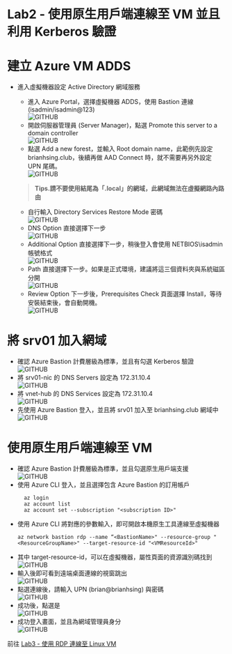 # Lab2 - 使用原生用戶端連線至 VM 並且利用 Kerberos 驗證

# 建立 Azure VM ADDS

- 進入虛擬機器設定 Active Directory 網域服務 <br> 
	- 進入 Azure Portal，選擇虛擬機器 ADDS，使用 Bastion 連線 (isadmin/isadmin@123) <br>
	  ![GITHUB](https://github.com/BrianHsing/Azure-Virtual-Desktop/blob/master/Lab2/adds2.png "adds2")<br>
	- 開啟伺服器管理員 (Server Manager)，點選 Promote this server to a domain controller<br>
	  ![GITHUB](https://github.com/BrianHsing/Azure-Virtual-Desktop/blob/master/Lab2/adds3.png "adds3")<br>
	- 點選 Add a new forest，並輸入 Root domain name，此範例先設定 brianhsing.club，後續再做 AAD Connect 時，就不需要再另外設定 UPN 尾碼。<br>
  	  ![GITHUB](https://github.com/BrianHsing/Azure-Virtual-Desktop/blob/master/Lab2/adds4.png "adds4")<br>

	> **Tips.請不要使用結尾為「.local」的網域，此網域無法在虛擬網路內路由** <br>
	
	
	- 自行輸入 Directory Services Restore Mode 密碼<br>
	 ![GITHUB](https://github.com/BrianHsing/Azure-Virtual-Desktop/blob/master/Lab2/adds5.png "adds5")<br>
	- DNS Option 直接選擇下一步<br>
	 ![GITHUB](https://github.com/BrianHsing/Azure-Virtual-Desktop/blob/master/Lab2/adds6.png "adds6")<br>
	- Additional Option 直接選擇下一步，稍後登入會使用 NETBIOS\isadmin 帳號格式<br>
	 ![GITHUB](https://github.com/BrianHsing/Azure-Virtual-Desktop/blob/master/Lab2/adds7.png "adds7")<br>
	- Path 直接選擇下一步。如果是正式環境，建議將這三個資料夾與系統磁區分開<br>
	 ![GITHUB](https://github.com/BrianHsing/Azure-Virtual-Desktop/blob/master/Lab2/adds8.png "adds8")<br>
	- Review Option 下一步後，Prerequisites Check 頁面選擇 Install，等待安裝結束後，會自動開機。<br>
	 ![GITHUB](https://github.com/BrianHsing/Azure-Virtual-Desktop/blob/master/Lab2/adds9.png "adds9")<br>

# 將 srv01 加入網域

- 確認 Azure Bastion 計費層級為標準，並且有勾選 Kerberos 驗證<br>
  ![GITHUB](https://github.com/BrianHsing/Azure-Bastion/blob/main/images/kerberos.png "kerberos")<br>
- 將 srv01-nic 的 DNS Servers 設定為 172.31.10.4<br>
  ![GITHUB](https://github.com/BrianHsing/Azure-Bastion/blob/main/images/nicdnsstting.png "nicdnsstting")<br>
- 將 vnet-hub 的 DNS Services 設定為 172.31.10.4<br>
  ![GITHUB](https://github.com/BrianHsing/Azure-Bastion/blob/main/images/vnetdnsstting.png "vnetdnsstting")<br>
- 先使用 Azure Bastion 登入，並且將 srv01 加入至 brianhsing.club 網域中<br>
  ![GITHUB](https://github.com/BrianHsing/Azure-Bastion/blob/main/images/adjoin.png "adjoin")<br>

# 使用原生用戶端連線至 VM

- 確認 Azure Bastion 計費層級為標準，並且勾選原生用戶端支援<br>
  ![GITHUB](https://github.com/BrianHsing/Azure-Bastion/blob/main/images/nativetool.png "nativetool")<br>
- 使用 Azure CLI 登入，並且選擇包含 Azure Bastion 的訂用帳戶<br>
  ````
	az login
	az account list
	az account set --subscription "<subscription ID>"
  ````
- 使用 Azure CLI 將對應的參數輸入，即可開啟本機原生工具連線至虛擬機器<br>
  ````
  az network bastion rdp --name “<BastionName>" --resource-group "<ResourceGroupName>" --target-resource-id "<VMResourceId>"

  ````
- 其中 target-resource-id，可以在虛擬機器，屬性頁面的資源識別碼找到<br>
  ![GITHUB](https://github.com/BrianHsing/Azure-Bastion/blob/main/images/nativetoolcli.png "nativetoolcli")<br>
- 輸入後即可看到遠端桌面連線的視窗跳出<br>
  ![GITHUB](https://github.com/BrianHsing/Azure-Bastion/blob/main/images/rdp1.png "rdp1")<br>
- 點選連線後，請輸入 UPN (brian@brianhsing) 與密碼<br>
  ![GITHUB](https://github.com/BrianHsing/Azure-Bastion/blob/main/images/rdp2.png "rdp2")<br>
- 成功後，點選是<br>
  ![GITHUB](https://github.com/BrianHsing/Azure-Bastion/blob/main/images/rdp3.png "rdp3")<br>
- 成功登入畫面，並且為網域管理員身分<br>
  ![GITHUB](https://github.com/BrianHsing/Azure-Bastion/blob/main/images/rdp4.png "rdp4")<br>


前往 [Lab3 - 使用 RDP 連線至 Linux VM](https://github.com/BrianHsing/Azure-Bastion/blob/main/lab3.md)<br>
